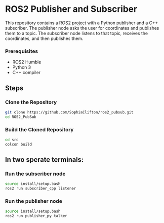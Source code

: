 # ROS2 Publisher and Subscriber

This repository contains a ROS2 project with a Python publisher and a C++ subscriber. The publisher node asks the user for coordinates and publishes them to a topic. The subscriber node listens to that topic, receives the coordinates, and then publishes them.

### Prerequisites
- ROS2 Humble 
- Python 3
- C++ compiler

## Steps
### Clone the Repository
```bash
git clone https://github.com/SophiaClifton/ros2_pubsub.git
cd ROS2_PubSub
```
### Build the Cloned Repository
```bash
cd src
colcon build
```
## In two sperate terminals: 
### Run the subscriber node
```bash
source install/setup.bash
ros2 run subscriber_cpp listener
```
### Run the publisher node
```bash
source install/setup.bash
ros2 run publisher_py talker
```
